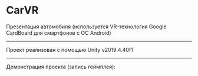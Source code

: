 # CarVR
Презентация автомобиля (используется VR-технология Google CardBoard для смартфонов с ОС Android)
_____
Проект реализован с помощью Unity v2019.4.40f1
_____
Демонстрация проекта (запись геймплея): 
